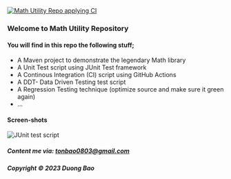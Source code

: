[![Math Utility Repo applying CI](https://github.com/duongbao0803/math-util-mvn-net1705/actions/workflows/math-util-ci.yml/badge.svg)](https://github.com/duongbao0803/math-util-mvn-net1705/actions/workflows/math-util-ci.yml)

### Welcome to Math Utility Repository

#### You will find in this repo the following stuff;

- A Maven project to demonstrate the legendary Math library
- A Unit Test script using JUnit Test framework
- A Continous Integration (CI) script using GitHub Actions
- A DDT- Data Driven Testing test script
- A Regression Testing technique (optimize source and make sure it green again)
- ...

#### Screen-shots

![JUnit test script](https://github.com/duongbao0803/math-util-mvn-net1705/blob/master/screenshots/test%20script%20with%20junit.png?raw=true)

##### Content me via: tonbao0803@gmail.com

##### Copyright &#169; 2023 Duong Bao
